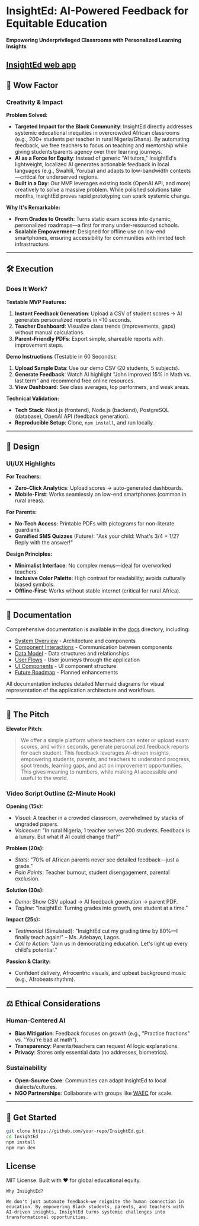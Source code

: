 # InsightEd: AI-Powered Feedback for Equitable Education  
**Empowering Underprivileged Classrooms with Personalized Learning Insights**  

[InsightEd web app](https://insighted-1aa36.web.app/auth/signin)
---

## 🌟 **Wow Factor**  
### **Creativity & Impact**  
**Problem Solved:**  
- **Targeted Impact for the Black Community**: InsightEd directly addresses systemic educational inequities in overcrowded African classrooms (e.g., 200+ students per teacher in rural Nigeria/Ghana). By automating feedback, we free teachers to focus on teaching and mentorship while giving students/parents agency over their learning journeys.  
- **AI as a Force for Equity**: Instead of generic "AI tutors," InsightEd's lightweight, localized AI generates actionable feedback in local languages (e.g., Swahili, Yoruba) and adapts to low-bandwidth contexts—critical for underserved regions.  
- **Built in a Day**: Our MVP leverages existing tools (OpenAI API, and more) creatively to solve a massive problem. While polished solutions take months, InsightEd proves rapid prototyping can spark systemic change.  

**Why It's Remarkable:**  
- **From Grades to Growth**: Turns static exam scores into dynamic, personalized roadmaps—a first for many under-resourced schools.  
- **Scalable Empowerment**: Designed for offline use on low-end smartphones, ensuring accessibility for communities with limited tech infrastructure.  

---

## 🛠️ **Execution**  
### **Does It Work?**  
**Testable MVP Features:**  
1. **Instant Feedback Generation**: Upload a CSV of student scores → AI generates personalized reports in <10 seconds.  
2. **Teacher Dashboard**: Visualize class trends (improvements, gaps) without manual calculations.  
3. **Parent-Friendly PDFs**: Export simple, shareable reports with improvement steps.  

**Demo Instructions** (Testable in 60 Seconds):  
1. **Upload Sample Data**: Use our demo CSV (20 students, 5 subjects).  
2. **Generate Feedback**: Watch AI highlight "John improved 15% in Math vs. last term" and recommend free online resources.  
3. **View Dashboard**: See class averages, top performers, and weak areas.  

**Technical Validation:**  
- **Tech Stack**: Next.js (frontend), Node.js (backend), PostgreSQL (database), OpenAI API (feedback generation).  
- **Reproducible Setup**: Clone, `npm install`, and run locally.  

---

## 🎨 **Design**  
### **UI/UX Highlights**  
**For Teachers:**  
- **Zero-Click Analytics**: Upload scores → auto-generated dashboards.  
- **Mobile-First**: Works seamlessly on low-end smartphones (common in rural areas).  

**For Parents:**  
- **No-Tech Access**: Printable PDFs with pictograms for non-literate guardians.  
- **Gamified SMS Quizzes** (Future): "Ask your child: What's 3/4 + 1/2? Reply with the answer!"  

**Design Principles:**  
- **Minimalist Interface**: No complex menus—ideal for overworked teachers.  
- **Inclusive Color Palette**: High contrast for readability; avoids culturally biased symbols.  
- **Offline-First**: Works without stable internet (critical for rural Africa).  

---

## 📑 **Documentation**
Comprehensive documentation is available in the [docs](./docs) directory, including:

- [System Overview](./docs/system-overview.md) - Architecture and components
- [Component Interactions](./docs/component-interactions.md) - Communication between components
- [Data Model](./docs/data-model.md) - Data structures and relationships
- [User Flows](./docs/user-flows.md) - User journeys through the application
- [UI Components](./docs/ui-components.md) - UI component structure
- [Future Roadmap](./docs/future-roadmap.md) - Planned enhancements

All documentation includes detailed Mermaid diagrams for visual representation of the application architecture and workflows.

---

## 📣 **The Pitch**  
**Elevator Pitch**:  
> We offer a simple platform where teachers can enter or upload exam scores, and within seconds, generate personalized feedback reports for each student. This feedback leverages AI-driven insights, empowering students, parents, and teachers to understand progress, spot trends, learning gaps, and act on improvement opportunities. This gives meaning to numbers, while making AI accessible and useful to the world.

### **Video Script Outline** (2-Minute Hook)  
**Opening (15s):**  
- *Visual*: A teacher in a crowded classroom, overwhelmed by stacks of ungraded papers.  
- *Voiceover*: "In rural Nigeria, 1 teacher serves 200 students. Feedback is a luxury. But what if AI could change that?"  

**Problem (20s):**  
- *Stats*: "70% of African parents never see detailed feedback—just a grade."  
- *Pain Points*: Teacher burnout, student disengagement, parental exclusion.  

**Solution (30s):**  
- *Demo*: Show CSV upload → AI feedback generation → parent PDF.  
- *Tagline*: "InsightEd: Turning grades into growth, one student at a time."  

**Impact (25s):**  
- *Testimonial* (Simulated): "InsightEd cut my grading time by 80%—I finally teach again!" – Ms. Adebayo, Lagos.  
- *Call to Action*: "Join us in democratizing education. Let's light up every child's potential."  

**Passion & Clarity:**  
- Confident delivery, Afrocentric visuals, and upbeat background music (e.g., Afrobeats rhythm).  

---

## ⚖️ **Ethical Considerations**  
### **Human-Centered AI**  
- **Bias Mitigation**: Feedback focuses on *growth* (e.g., "Practice fractions" vs. "You're bad at math").  
- **Transparency**: Parents/teachers can request AI logic explanations.  
- **Privacy**: Stores only essential data (no addresses, biometrics).  

### **Sustainability**  
- **Open-Source Core**: Communities can adapt InsightEd to local dialects/cultures.  
- **NGO Partnerships**: Collaborate with groups like [WAEC](https://www.waeconline.org.ng/) for scale.  

---

## 🚀 **Get Started**  
```bash
git clone https://github.com/your-repo/InsightEd.git
cd InsightEd
npm install
npm run dev
```

## License

MIT License. Built with ❤️ for global educational equity.


```
Why InsightEd?

We don't just automate feedback—we reignite the human connection in education. By empowering Black students, parents, and teachers with AI-driven insights, InsightEd turns systemic challenges into transformational opportunities.
```
